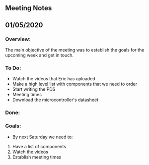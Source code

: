 ## Meeting Notes


## 01/05/2020
### Overview:
The main objective of the meeting was to establish the goals for the upcoming week and get in touch.
 
### To Do:
- Watch the videos that Eric has uploaded
- Make a high level list with components that we need to order
- Start writing the PDS
- Meeting times
- Download the microcontroller's datasheet

### Done:

### Goals:
- By next Saturday we need to:
1. Have a list of components
2. Watch the videos
3. Establish meeting times
